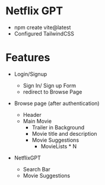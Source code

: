# Netflix GPT

- npm create vite@latest
- Configured TailwindCSS 


# Features
 - Login/Signup
    - Sign In/ Sign up Form
    - redirect to Browse Page

 - Browse page (after authentication)
    - Header
    - Main Movie
        - Trailer in Background
        - Movie title and description
        - Movie Suggestions
            - MovieLists * N

 - NetflixGPT
    - Search Bar
    - Movie Suggestions